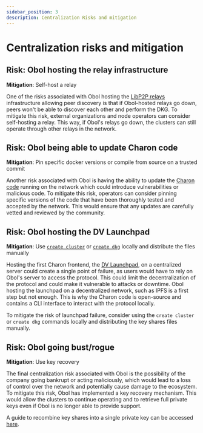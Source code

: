```yaml
---
sidebar_position: 3
description: Centralization Risks and mitigation
---
```


# Centralization risks and mitigation

## Risk: Obol hosting the relay infrastructure
**Mitigation**: Self-host a relay

One of the risks associated with Obol hosting the [LibP2P relays](../../charon/networking.md) infrastructure allowing peer discovery is that if Obol-hosted relays go down, peers won't be able to discover each other and perform the DKG. To mitigate this risk, external organizations and node operators can consider self-hosting a relay. This way, if Obol's relays go down, the clusters can still operate through other relays in the network.

## Risk: Obol being able to update Charon code
**Mitigation**: Pin specific docker versions or compile from source on a trusted commit

Another risk associated with Obol is having the ability to update the [Charon code](https://github.com/ObolNetwork/charon) running on the network which could introduce vulnerabilities or malicious code. To mitigate this risk, operators can consider pinning specific versions of the code that have been thoroughly tested and accepted by the network. This would ensure that any updates are carefully vetted and reviewed by the community.

## Risk: Obol hosting the DV Launchpad
**Mitigation**: Use [`create cluster`](../charon/charon-cli-reference.md) or [`create dkg`](../charon/charon-cli-reference.md) locally and distribute the files manually

Hosting the first Charon frontend, the [DV Launchpad](../../dvl/intro.md), on a centralized server could create a single point of failure, as users would have to rely on Obol's server to access the protocol. This could limit the decentralization of the protocol and could make it vulnerable to attacks or downtime. Obol hosting the launchpad on a decentralized network, such as IPFS is a first step but not enough. This is why the Charon code is open-source and contains a CLI interface to interact with the protocol locally.

To mitigate the risk of launchpad failure, consider using the `create cluster` or `create dkg` commands locally and distributing the key shares files manually.


## Risk: Obol going bust/rogue
**Mitigation**: Use key recovery

The final centralization risk associated with Obol is the possibility of the company going bankrupt or acting maliciously, which would lead to a loss of control over the network and potentially cause damage to the ecosystem. To mitigate this risk, Obol has implemented a key recovery mechanism. This would allow the clusters to continue operating and to retrieve full private keys even if Obol is no longer able to provide support.

A guide to recombine key shares into a single private key can be accessed [here](../quickstart/advanced/quickstart-combine.md).